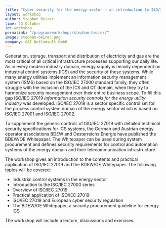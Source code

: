 ```yaml
---
title: "Cyber security for the energy sector – an introduction to ISO/IEC 27019 and the BDEW/OE Whitepaper"
layout: workshop
author: Stephan Beirer
time: 23 October
id: workshop
permalink: "/program/workshops/stephan-beirer/"
image: stephan-beirer.png
company: GAI NetConsult GmbH
---
```


Generation, storage, transport and distribution of electricity and gas are the most critical of all critical infrastructure processes supporting our daily life. As in every modern industry domain, energy supply is heavily dependent on industrial control systems (ICS) and the security of these systems. While many energy utilities implement an information security management system (ISMS) based on the ISO/IEC 27000 standard family, they often struggle with the inclusion of the ICS and OT domain, when they try to harmonize security management over their entire business scope. To fill this gap ISO/IEC 27019 *Information security controls for the energy utility industry* was developed. ISO/IEC 27019 is a sector specific control set for the process control system domain of the energy sector which is based on ISO/IEC 27001 and ISO/IEC 27002. 

To supplement the generic controls of ISO/IEC 27019 with detailed technical security specifications for ICS systems, the German and Austrian energy operator associations BDEW and Oesterreichs Energie have published the BDEW/OE Whitepaper. The Whitepaper can be used during system procurement and defines security requirements for control and automation systems of the energy domain and their telecommunication infrastructure.

The workshop gives an introduction to the contents and practical application of ISO/IEC 27019 and the BDEW/OE Whitepaper. The following topics will be covered:
* Industrial control systems in the energy sector 
* Introduction to the ISO/IEC 27000 series
* Overview of ISO/IEC 27019 
* Practical application of ISO/IEC 27019
* ISO/IEC 27019 and European cyber security regulation 
* The BDEW/OE Whitepaper, a security procurement guideline for energy ICS

The workshop will include a lecture, discussions and exercises.